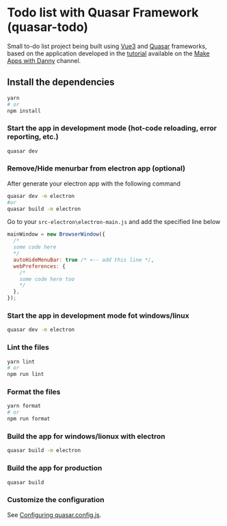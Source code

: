 # Todo list with Quasar Framework (quasar-todo)

Small to-do list project being built using [Vue3](https://vuejs.org/) and [Quasar](https://quasar.dev/) frameworks, based on the application developed in the [tutorial](https://www.youtube.com/watch?v=GV-D85D9KJQ) available on the [Make Apps with Danny](https://www.youtube.com/channel/UC6eR_ndNgaTeE5t2Ud4ZiHw) channel.

## Install the dependencies

```bash
yarn
# or
npm install
```

### Start the app in development mode (hot-code reloading, error reporting, etc.)

```bash
quasar dev
```

### Remove/Hide menurbar from electron app (optional)

After generate your electron app with the following command

```bash
quasar dev -m electron
#or
quasar build -m electron
```

Go to your `src-electron\electron-main.js` and add the specified line below

```javascript
mainWindow = new BrowserWindow({
  /*
  some code here
  */
  autoHideMenuBar: true /* <-- add this line */,
  webPreferences: {
    /*
    some code here too
    */
  },
});
```

### Start the app in development mode fot windows/linux

```bash
quasar dev -m electron
```

### Lint the files

```bash
yarn lint
# or
npm run lint
```

### Format the files

```bash
yarn format
# or
npm run format
```

### Build the app for windows/lionux with electron

```bash
quasar build -m electron
```

### Build the app for production

```bash
quasar build
```

### Customize the configuration

See [Configuring quasar.config.js](https://v2.quasar.dev/quasar-cli-webpack/quasar-config-js).
